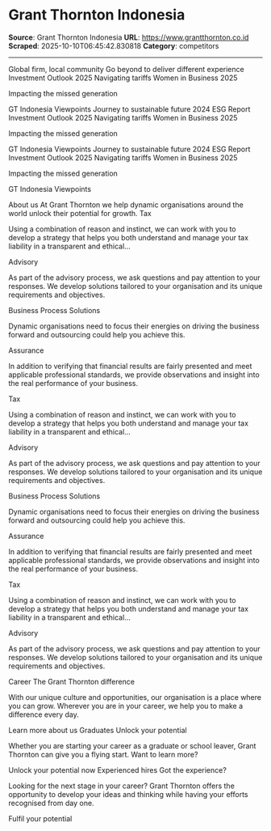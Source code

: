 # Grant Thornton Indonesia

**Source**: Grant Thornton Indonesia
**URL**: https://www.grantthornton.co.id
**Scraped**: 2025-10-10T06:45:42.830818
**Category**: competitors

---

Global firm, local community
Go beyond to deliver different experience
Investment Outlook 2025
Navigating tariffs
Women in Business 2025

Impacting the missed generation

GT Indonesia Viewpoints
Journey to sustainable future
2024 ESG Report
Investment Outlook 2025
Navigating tariffs
Women in Business 2025

Impacting the missed generation

GT Indonesia Viewpoints
Journey to sustainable future
2024 ESG Report
Investment Outlook 2025
Navigating tariffs
Women in Business 2025

Impacting the missed generation

GT Indonesia Viewpoints
   
About us
At Grant Thornton we help dynamic organisations around the world unlock their potential for growth.
Tax

Using a combination of reason and instinct, we can work with you to develop a strategy that helps you both understand and manage your tax liability in a transparent and ethical…

Advisory

As part of the advisory process, we ask questions and pay attention to your responses. We develop solutions tailored to your organisation and its unique requirements and objectives.

Business Process Solutions

Dynamic organisations need to focus their energies on driving the business forward and outsourcing could help you achieve this.

Assurance

In addition to verifying that financial results are fairly presented and meet applicable professional standards, we provide observations and insight into the real performance of your business.

Tax

Using a combination of reason and instinct, we can work with you to develop a strategy that helps you both understand and manage your tax liability in a transparent and ethical…

Advisory

As part of the advisory process, we ask questions and pay attention to your responses. We develop solutions tailored to your organisation and its unique requirements and objectives.

Business Process Solutions

Dynamic organisations need to focus their energies on driving the business forward and outsourcing could help you achieve this.

Assurance

In addition to verifying that financial results are fairly presented and meet applicable professional standards, we provide observations and insight into the real performance of your business.

Tax

Using a combination of reason and instinct, we can work with you to develop a strategy that helps you both understand and manage your tax liability in a transparent and ethical…

Advisory

As part of the advisory process, we ask questions and pay attention to your responses. We develop solutions tailored to your organisation and its unique requirements and objectives.

Career
The Grant Thornton difference

With our unique culture and opportunities, our organisation is a place where you can grow. Wherever you are in your career, we help you to make a difference every day.

Learn more about us
Graduates
Unlock your potential

Whether you are starting your career as a graduate or school leaver, Grant Thornton can give you a flying start. Want to learn more?

Unlock your potential now
Experienced hires
Got the experience?

Looking for the next stage in your career? Grant Thornton offers the opportunity to develop your ideas and thinking while having your efforts recognised from day one.

Fulfil your potential
